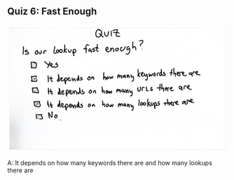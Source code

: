 ## Quiz 6: Fast Enough

![alt text](./media/quiz-06-fast-enough.JPG "fast enough")

A: It depends on how many keywords there are and how many lookups there are
